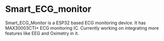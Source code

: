 # Smart_ECG_monitor
Smart_ECG_Monitor is a ESP32 based ECG monitoring device. It has MAX30003CTI+ ECG monitoring IC.
Currently working on integrating more features like EEG and Oximetry in it.
